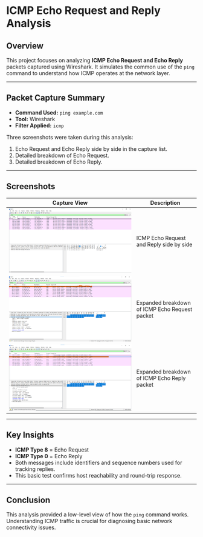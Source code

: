 # ICMP Echo Request and Reply Analysis

## Overview
This project focuses on analyzing **ICMP Echo Request and Echo Reply** packets captured using Wireshark. It simulates the common use of the `ping` command to understand how ICMP operates at the network layer.

---

## Packet Capture Summary

- **Command Used:** `ping example.com`
- **Tool:** Wireshark
- **Filter Applied:** `icmp`

Three screenshots were taken during this analysis:
1. Echo Request and Echo Reply side by side in the capture list.
2. Detailed breakdown of Echo Request.
3. Detailed breakdown of Echo Reply.

---

## Screenshots

| Capture View | Description |
|--------------|-------------|
| ![Echo Request and Reply](./echo-both.png) | ICMP Echo Request and Reply side by side |
| ![Echo Request Detail](./echo-request.png) | Expanded breakdown of ICMP Echo Request packet |
| ![Echo Reply Detail](./echo-reply.png) | Expanded breakdown of ICMP Echo Reply packet |

---

## Key Insights

- **ICMP Type 8** = Echo Request  
- **ICMP Type 0** = Echo Reply  
- Both messages include identifiers and sequence numbers used for tracking replies.
- This basic test confirms host reachability and round-trip response.

---

## Conclusion

This analysis provided a low-level view of how the `ping` command works. Understanding ICMP traffic is crucial for diagnosing basic network connectivity issues.


